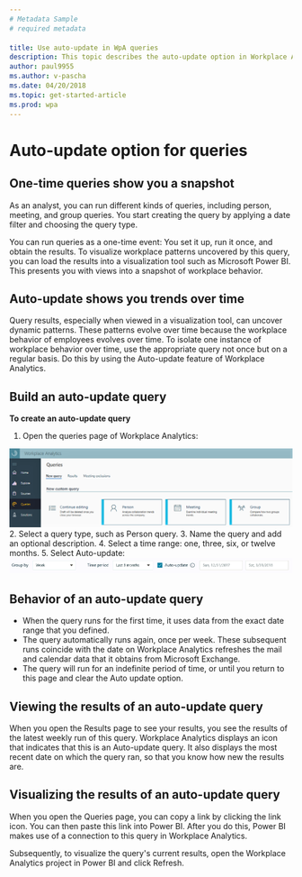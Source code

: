 ```yaml
---
# Metadata Sample
# required metadata

title: Use auto-update in WpA queries 
description: This topic describes the auto-update option in Workplace Analytics queries.     
author: paul9955
ms.author: v-pascha
ms.date: 04/20/2018
ms.topic: get-started-article
ms.prod: wpa
---
```


# Auto-update option for queries

## One-time queries show you a snapshot

As an analyst, you can run different kinds of queries, including person, meeting, and group queries. You start creating the query by applying a date filter and choosing the query type.

You can run queries as a one-time event: You set it up, run it once, and obtain the results. To visualize workplace patterns uncovered by this query, you can load the results into a visualization tool such as Microsoft Power BI. This presents you with views into a snapshot of workplace behavior. 

## Auto-update shows you trends over time

Query results, especially when viewed in a visualization tool, can uncover dynamic patterns. These patterns evolve over time because the workplace behavior of employees evolves over time. To isolate one instance of workplace behavior over time, use the appropriate query not once but on a regular basis. Do this by using the Auto-update feature of Workplace Analytics. 

## Build an auto-update query

**To create an auto-update query**

1. Open the queries page of Workplace Analytics:
<img src="../Images/WpA/Tutorials/Queries-page.png" alt="Queries page of Workplace Analytics">
2. Select a query type, such as Person query.
3. Name the query and add an optional description.
4. Select a time range: one, three, six, or twelve months.
5. Select Auto-update: 
<img src="../Images/WpA/Tutorials/auto-update-query.png" alt="Setting auto-update for a Workplace Analytics query">

## Behavior of an auto-update query

 * When the query runs for the first time, it uses data from the exact date range that you defined.
 * The query automatically runs again, once per week. These subsequent runs coincide with the date on Workplace Analytics refreshes the mail and calendar data that it obtains from Microsoft Exchange. 
 * The query will run for an indefinite period of time, or until you return to this page and clear the Auto update option. 

## Viewing the results of an auto-update query

When you open the Results page to see your results, you see the results of the latest weekly run of this query. Workplace Analytics displays an icon that indicates that this is an Auto-update query. It also displays the most recent date on which the query ran, so that you know how new the results are. 

## Visualizing the results of an auto-update query

When you open the Queries page, you can copy a link by clicking the link icon. You can then paste this link into Power BI. After you do this, Power BI makes use of a connection to this query in Workplace Analytics.

Subsequently, to visualize the query's current results, open the Workplace Analytics project in Power BI and click Refresh. 
